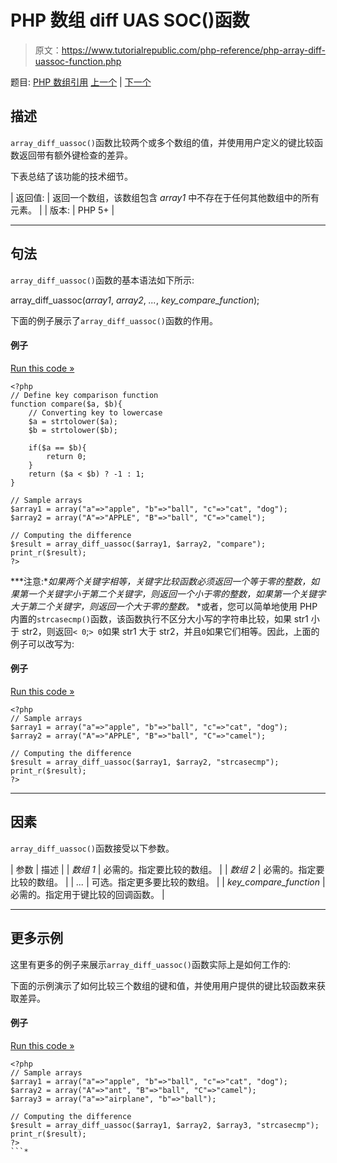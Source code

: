 # PHP 数组 diff UAS SOC()函数

> 原文：<https://www.tutorialrepublic.com/php-reference/php-array-diff-uassoc-function.php>

题目: [PHP 数组引用](php-array-functions.php) [上一个](php-array-diff-key-function.php) | [下一个](php-array-diff-ukey-function.php)

## 描述

`array_diff_uassoc()`函数比较两个或多个数组的值，并使用用户定义的键比较函数返回带有额外键检查的差异。

下表总结了该功能的技术细节。

| 返回值: | 返回一个数组，该数组包含 *array1* 中不存在于任何其他数组中的所有元素。 |
| 版本: | PHP 5+ |

* * *

## 句法

`array_diff_uassoc()`函数的基本语法如下所示:

array_diff_uassoc(*array1*, *array2*, *...*, *key_compare_function*);

下面的例子展示了`array_diff_uassoc()`函数的作用。

#### 例子

[Run this code »](../codelab.php?topic=php&file=difference-of-two-arrays-with-key-check-using-callback-function "Run this code to view the output")

```
<?php
// Define key comparison function
function compare($a, $b){
    // Converting key to lowercase
    $a = strtolower($a);
    $b = strtolower($b);

    if($a == $b){
        return 0;
    }
    return ($a < $b) ? -1 : 1;
}

// Sample arrays
$array1 = array("a"=>"apple", "b"=>"ball", "c"=>"cat", "dog");
$array2 = array("A"=>"APPLE", "B"=>"ball", "C"=>"camel");

// Computing the difference
$result = array_diff_uassoc($array1, $array2, "compare");
print_r($result);
?>
```

 ***注意:**如果两个关键字相等，关键字比较函数必须返回一个等于零的整数，如果第一个关键字小于第二个关键字，则返回一个小于零的整数，如果第一个关键字大于第二个关键字，则返回一个大于零的整数。*  *或者，您可以简单地使用 PHP 内置的`strcasecmp()`函数，该函数执行不区分大小写的字符串比较，如果 str1 小于 str2，则返回`< 0`;`> 0`如果 str1 大于 str2，并且`0`如果它们相等。因此，上面的例子可以改写为:

#### 例子

[Run this code »](../codelab.php?topic=php&file=difference-of-arrays-with-key-check-using-built-in-function "Run this code to view the output")

```
<?php
// Sample arrays
$array1 = array("a"=>"apple", "b"=>"ball", "c"=>"cat", "dog");
$array2 = array("A"=>"APPLE", "B"=>"ball", "C"=>"camel");

// Computing the difference
$result = array_diff_uassoc($array1, $array2, "strcasecmp");
print_r($result);
?>
```

* * *

## 因素

`array_diff_uassoc()`函数接受以下参数。

| 参数 | 描述 |
| *数组 1* | 必需的。指定要比较的数组。 |
| *数组 2* | 必需的。指定要比较的数组。 |
| *...* | 可选。指定更多要比较的数组。 |
| *key_compare_function* | 必需的。指定用于键比较的回调函数。 |

* * *

## 更多示例

这里有更多的例子来展示`array_diff_uassoc()`函数实际上是如何工作的:

下面的示例演示了如何比较三个数组的键和值，并使用用户提供的键比较函数来获取差异。

#### 例子

[Run this code »](../codelab.php?topic=php&file=difference-of-three-arrays-with-key-check-using-callback-function "Run this code to view the output")

```
<?php
// Sample arrays
$array1 = array("a"=>"apple", "b"=>"ball", "c"=>"cat", "dog");
$array2 = array("A"=>"ant", "B"=>"ball", "C"=>"camel");
$array3 = array("a"=>"airplane", "b"=>"ball");

// Computing the difference
$result = array_diff_uassoc($array1, $array2, $array3, "strcasecmp");
print_r($result);
?>
```*